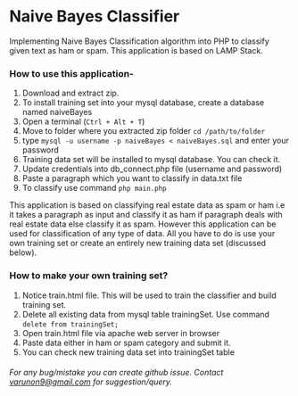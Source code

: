 # Naive Bayes Classifier

Implementing Naive Bayes Classification algorithm into PHP to classify given text as ham or spam. This application is based
on LAMP Stack.

### How to use this application-

1. Download and extract zip.
2. To install training set into your mysql database, create a database named naiveBayes
3. Open a terminal (`Ctrl + Alt + T`)
4. Move to folder where you extracted zip folder
    `cd /path/to/folder`
5. type `mysql -u username -p naiveBayes < naiveBayes.sql` and enter your password
6. Training data set will be installed to mysql database. You can check it. 
7. Update credentials into db_connect.php file (username and password)
8. Paste a paragraph which you want to classify in data.txt file
9. To classify use command `php main.php`    

This application is based on classifying real estate data as spam or ham i.e it takes a paragraph as input and classify it
as ham if paragraph deals with real estate data else classify it as spam. 
However this application can be used for classification of any type of data. All you have to do is use your own training set or 
create an entirely new training data set (discussed below).


### How to make your own training set?

1. Notice train.html file. This will be used to train the classifier and build training set. 
2. Delete all existing data from mysql table trainingSet. Use command
    `delete from trainingSet;`
3. Open train.html file via apache web server in browser
4. Paste data either in ham or spam category and submit it.
5. You can check new training data set into trainingSet table

###### For any bug/mistake you can create github issue. Contact varunon9@gmail.com for suggestion/query. 